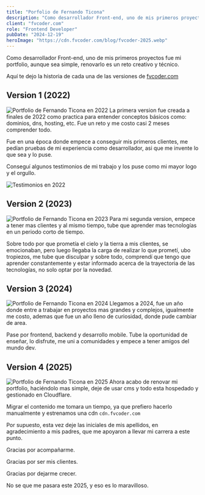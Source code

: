 ```yaml
---
title: "Porfolio de Fernando Ticona"
description: "Como desarrollador Front-end, uno de mis primeros proyectos fue mi portfolio, aunque sea simple, renovarlo es un reto creativo."
client: "fvcoder.com"
role: "Frontend Developer"
pubDate: "2024-12-19"
heroImage: "https://cdn.fvcoder.com/blog/fvcoder-2025.webp"
---
```

Como desarrollador Front-end, uno de mis primeros proyectos fue mi portfolio,
aunque sea simple, renovarlo es un reto creativo y técnico.

Aquí te dejo la historia de cada una de las versiones de [fvcoder.com](https://fvcoder.com)

## Version 1 (2022)
![Portfolio de Fernando Ticona en 2022](https://cdn.fvcoder.com/blog/fvcoder-v-2022.webp)
La primera version fue creada a finales de 2022 como practica para entender conceptos
básicos como: dominios, dns, hosting, etc. Fue un reto y me costo casi 2 meses comprender todo.

Fue en una época donde empece a conseguir mis primeros clientes, me pedían pruebas
de mi experiencia como desarrollador, asi que me invente lo que sea y lo puse.

Conseguí algunos testimonios de mi trabajo y los puse como mi mayor logo y el orgullo.

![Testimonios en 2022](https://cdn.fvcoder.com/blog/fvcoder-testimonios.webp)

## Version 2 (2023)
![Portfolio de Fernando Ticona en 2023](https://cdn.fvcoder.com/blog/fvcoder-2023.webp)
Para mi segunda version, empece a tener mas clientes y al mismo tiempo, tube que aprender
mas tecnologías en un periodo corto de tiempo.

Sobre todo por que prometía el cielo y la tierra a mis clientes, se emocionaban, pero
luego llegaba la carga de realizar lo que prometí, ubo tropiezos, me tube que disculpar
y sobre todo, comprendí que tengo que aprender constantemente y estar informado acerca
de la trayectoria de las tecnologías, no solo optar por la novedad.

## Version 3 (2024)
![Portfolio de Fernando Ticona en 2024](https://cdn.fvcoder.com/blog/fvcoder-2024.webp)
Llegamos a 2024, fue un año donde entre a trabajar en proyectos mas grandes y complejos,
igualmente me costo, ademas que fue un año lleno de curiosidad, donde pude cambiar de
area.

Pase por frontend, backend y desarrollo mobile. Tube la oportunidad de enseñar, lo 
disfrute, me uni a comunidades y empece a tener amigos del mundo dev.

## Version 4 (2025)
![Portfolio de Fernando Ticona en 2025](https://cdn.fvcoder.com/blog/fvcoder-2025.webp)
Ahora acabo de renovar mi portfolio, haciéndolo mas simple, deje de usar cms y todo esta
hospedado y gestionado en Cloudflare.

Migrar el contenido me tomara un tiempo, ya que prefiero hacerlo manualmente y estrenamos
una cdn `cdn.fvcoder.com`

Por supuesto, esta vez deje las iniciales de mis apellidos, en agradecimiento a mis
padres, que me apoyaron a llevar mi carrera a este punto.

Gracias por acompañarme.

Gracias por ser mis clientes.

Gracias por dejarme crecer.

No se que me pasara este 2025, y eso es lo maravilloso.